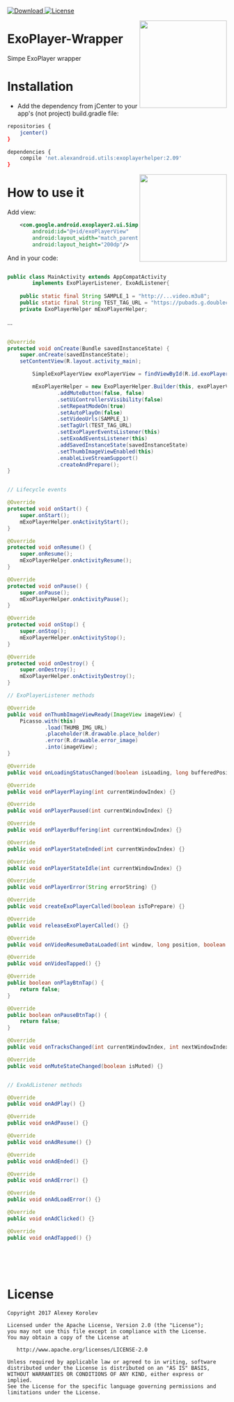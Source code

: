 [ ![Download](https://api.bintray.com/packages/pulimet/utils/exoplayerhelper/images/download.svg) ](https://bintray.com/pulimet/utils/exoplayerhelper/_latestVersion)      [![License](https://img.shields.io/badge/license-Apache%202-green.svg)](https://www.apache.org/licenses/LICENSE-2.0)  

<img align="right" width="200" src="https://raw.githubusercontent.com/Pulimet/ExoPlayer-Wrapper/master/art/1.jpg">


# ExoPlayer-Wrapper

Simpe ExoPlayer wrapper

# Installation

- Add the dependency from jCenter to your app's (not project) build.gradle file:

```sh
repositories {
    jcenter()
}

dependencies {
    compile 'net.alexandroid.utils:exoplayerhelper:2.09'
}
```

<img align="right" width="200" src="https://raw.githubusercontent.com/Pulimet/ExoPlayer-Wrapper/master/art/2.jpg">

# How to use it

Add view:
```xml
    <com.google.android.exoplayer2.ui.SimpleExoPlayerView
        android:id="@+id/exoPlayerView"
        android:layout_width="match_parent"
        android:layout_height="200dp"/>
```

And in your code:
```java

public class MainActivity extends AppCompatActivity 
        implements ExoPlayerListener, ExoAdListener{
        
    public static final String SAMPLE_1 = "http://...video.m3u8";
    public static final String TEST_TAG_URL = "https://pubads.g.doubleclick.net/...";
    private ExoPlayerHelper mExoPlayerHelper;
```
...

```java
 
@Override
protected void onCreate(Bundle savedInstanceState) {
    super.onCreate(savedInstanceState);
    setContentView(R.layout.activity_main);

        SimpleExoPlayerView exoPlayerView = findViewById(R.id.exoPlayerView);

        mExoPlayerHelper = new ExoPlayerHelper.Builder(this, exoPlayerView)
                .addMuteButton(false, false)
                .setUiControllersVisibility(false)
                .setRepeatModeOn(true)
                .setAutoPlayOn(false)
                .setVideoUrls(SAMPLE_1)
                .setTagUrl(TEST_TAG_URL)
                .setExoPlayerEventsListener(this)
                .setExoAdEventsListener(this)
                .addSavedInstanceState(savedInstanceState)
                .setThumbImageViewEnabled(this)
                .enableLiveStreamSupport()
                .createAndPrepare();
}


// Lifecycle events

@Override
protected void onStart() {
    super.onStart();
    mExoPlayerHelper.onActivityStart();
}

@Override
protected void onResume() {
    super.onResume();
    mExoPlayerHelper.onActivityResume();
}

@Override
protected void onPause() {
    super.onPause();
    mExoPlayerHelper.onActivityPause();
}

@Override
protected void onStop() {
    super.onStop();
    mExoPlayerHelper.onActivityStop();
}

@Override
protected void onDestroy() {
    super.onDestroy();
    mExoPlayerHelper.onActivityDestroy();
}

// ExoPlayerListener methods

@Override
public void onThumbImageViewReady(ImageView imageView) {
    Picasso.with(this)
            .load(THUMB_IMG_URL)
            .placeholder(R.drawable.place_holder)
            .error(R.drawable.error_image)
            .into(imageView);
}

@Override
public void onLoadingStatusChanged(boolean isLoading, long bufferedPosition, int bufferedPercentage) {}

@Override
public void onPlayerPlaying(int currentWindowIndex) {}

@Override
public void onPlayerPaused(int currentWindowIndex) {}

@Override
public void onPlayerBuffering(int currentWindowIndex) {}

@Override
public void onPlayerStateEnded(int currentWindowIndex) {}

@Override
public void onPlayerStateIdle(int currentWindowIndex) {}

@Override
public void onPlayerError(String errorString) {}

@Override
public void createExoPlayerCalled(boolean isToPrepare) {}

@Override
public void releaseExoPlayerCalled() {}

@Override
public void onVideoResumeDataLoaded(int window, long position, boolean isResumeWhenReady) {}

@Override
public void onVideoTapped() {}

@Override
public boolean onPlayBtnTap() {
    return false;
}

@Override
public boolean onPauseBtnTap() {
    return false;
}

@Override
public void onTracksChanged(int currentWindowIndex, int nextWindowIndex, boolean isPlayBackStateReady) {}

@Override
public void onMuteStateChanged(boolean isMuted) {}


// ExoAdListener methods

@Override
public void onAdPlay() {}

@Override
public void onAdPause() {}

@Override
public void onAdResume() {}

@Override
public void onAdEnded() {}

@Override
public void onAdError() {}

@Override
public void onAdLoadError() {}

@Override
public void onAdClicked() {}

@Override
public void onAdTapped() {}

```

 <br>  <br>  <br> 
# License

```
Copyright 2017 Alexey Korolev

Licensed under the Apache License, Version 2.0 (the "License");
you may not use this file except in compliance with the License.
You may obtain a copy of the License at

   http://www.apache.org/licenses/LICENSE-2.0

Unless required by applicable law or agreed to in writing, software
distributed under the License is distributed on an "AS IS" BASIS,
WITHOUT WARRANTIES OR CONDITIONS OF ANY KIND, either express or implied.
See the License for the specific language governing permissions and
limitations under the License.
```
